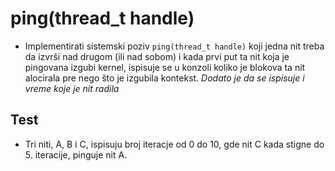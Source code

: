# ping(thread_t handle)

* Implementirati sistemski poziv `ping(thread_t handle)` koji jedna nit treba da izvrši nad drugom (ili nad sobom) i kada prvi put ta nit koja je pingovana izgubi kernel, ispisuje se u konzoli koliko je blokova ta nit alocirala pre nego što je izgubila kontekst.
  *Dodato je da se ispisuje i vreme koje je nit radila*

## Test

* Tri niti, A, B i C, ispisuju broj iteracje od 0 do 10, gde nit C kada stigne do 5. iteracije, pinguje nit A.

